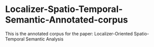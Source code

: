 # Localizer-Spatio-Temporal-Semantic-Annotated-corpus
This is the annotated corpus for the paper: Localizer-Oriented Spatio-Temporal Semantic Analysis

#
